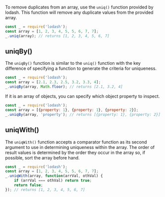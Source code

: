To remove duplicates from an array, use the `uniq()` function provided by lodash.
This function will remove any duplicate values from the provided array.

```javascript
const _ = require('lodash');
const array = [1, 2, 3, 4, 5, 5, 6, 7, 7];
_.uniq(array); // returns [1, 2, 3, 4, 5, 6, 7]
```

## uniqBy()

The `uniqBy()` function is similar to the `uniq()` function with the key difference of specifying a function to generate the criteria for uniqueness.

```javascript
const _ = require('lodash');
const array = [2.1, 2.3, 2.5, 3.2, 3.3, 4];
_.uniqBy(array, Math.floor); // returns [2.1, 3.2, 4]
```

If it is an array of objects, you can specify which object property to inspect.

```javascript
const _ = require('lodash');
const array = [{property: 1}, {property: 1}, {property: 2}];
_.uniqBy(array, 'property'); // returns [{property: 1}, {property: 2}]
```

## uniqWith()

The `uniqWith()` function accepts a comparator function as its second argument to use in determining uniqueness within the array.
The order of result values is determined by the order they occur in the array so, if possible, sort the array before hand.

```javascript
const _ = require('lodash');
const array = [1, 2, 3, 4, 5, 5, 6, 7, 7];
_.uniqWith(array, function(arrVal, othVal) {
    if (arrVal === othVal) return true;
    return false;
}); // returns [1, 2, 3, 4, 5, 6, 7]
```
